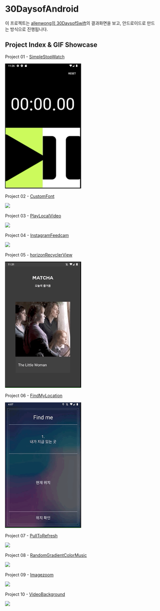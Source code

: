 # 30DaysofAndroid

이 프로젝트는 [allenwong의 30DaysofSwift](https://github.com/allenwong/30DaysofSwift)의 결과화면을 보고, 안드로이드로 만드는 방식으로 진행됩니다.

## Project Index & GIF Showcase ##

Project 01 - [SimpleStopWatch](https://github.com/heojungeun/30DaysofAndroid/tree/master/Project%2001%20-%20SimpleStopWatch)

<img src="https://github.com/heojungeun/30DaysofAndroid/blob/master/Project%2001%20-%20SimpleStopWatch/project01-screenshot.gif" width="250">

Project 02 - [CustomFont](https://github.com/heojungeun/30DaysofAndroid/tree/master/Project%2002%20-%20CustomFont)

<img src="https://github.com/heojungeun/30DaysofAndroid/blob/master/Project%2002%20-%20CustomFont/project02%20-screenshot.gif" width="250">

Project 03 - [PlayLocalVideo](https://github.com/heojungeun/30DaysofAndroid/tree/master/Project%2003%20-%20PlayLocalVideo)

<img src="https://github.com/heojungeun/30DaysofAndroid/blob/master/Project%2003%20-%20PlayLocalVideo/project03%20-%20screenshot.gif" width="250">

Project 04 - [InstagramFeedcam](https://github.com/heojungeun/30DaysofAndroid/tree/master/Project%2004%20-%20InstagramFeedcam)

<img src="https://github.com/heojungeun/30DaysofAndroid/blob/master/Project%2004%20-%20InstagramFeedcam/project04%20-%20screenshot.gif" width="250">

Project 05 - [horizonRecyclerView](https://github.com/heojungeun/30DaysofAndroid/tree/master/Project%2005%20-%20horizonRecyclerView)

<img src="https://github.com/heojungeun/30DaysofAndroid/blob/master/Project%2005%20-%20horizonRecyclerView/project05-screenshot.gif" width="250">

Project 06 - [FindMyLocation](https://github.com/heojungeun/30DaysofAndroid/tree/master/Project%2006%20-%20FindMyLocation)

<img src="https://github.com/heojungeun/30DaysofAndroid/blob/master/Project%2006%20-%20FindMyLocation/project06%20-%20screenshot.gif" width="250">

Project 07 - [PullToRefresh](https://github.com/heojungeun/30DaysofAndroid/tree/master/Project%2007%20-%20PullToRefresh)

<img src="https://github.com/heojungeun/30DaysofAndroid/blob/master/Project%2007%20-%20PullToRefresh/project07%20-%20screenshot.gif" width="250">

Project 08 - [RandomGradientColorMusic](https://github.com/heojungeun/30DaysofAndroid/tree/master/Project%2008%20-%20RandomGradientColorMusic)

<img src="https://github.com/heojungeun/30DaysofAndroid/blob/master/Project%2008%20-%20RandomGradientColorMusic/project08%20-%20screenshot.gif" width="250">

Project 09 - [Imagezoom](https://github.com/heojungeun/30DaysofAndroid/tree/master/Project%2009%20-%20Imagezoom)

<img src="https://github.com/heojungeun/30DaysofAndroid/blob/master/Project%2009%20-%20Imagezoom/project09%20-%20screenshot.gif" width="250">

Project 10 - [VideoBackground](https://github.com/heojungeun/30DaysofAndroid/tree/master/Project%2010%20-%20VideoBackground)

<img src="https://github.com/heojungeun/30DaysofAndroid/blob/master/Project%2010%20-%20VideoBackground/project10%20-%20screenshot.gif" width="250">

